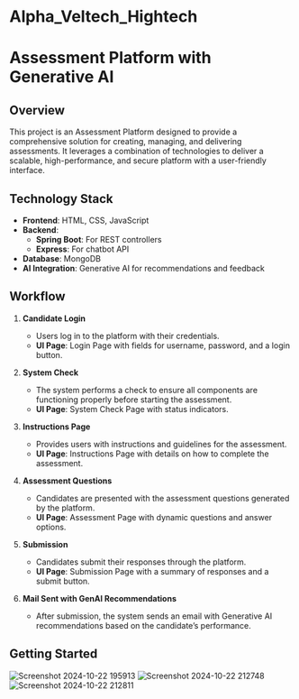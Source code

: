 # Alpha_Veltech_Hightech

# Assessment Platform with Generative AI

## Overview

This project is an Assessment Platform designed to provide a comprehensive solution for creating, managing, and delivering assessments. It leverages a combination of technologies to deliver a scalable, high-performance, and secure platform with a user-friendly interface.

## Technology Stack

- **Frontend**: HTML, CSS, JavaScript
- **Backend**:
  - **Spring Boot**: For REST controllers
  - **Express**: For chatbot API
- **Database**: MongoDB
- **AI Integration**: Generative AI for recommendations and feedback

## Workflow

1. **Candidate Login**
   - Users log in to the platform with their credentials.
   - **UI Page**: Login Page with fields for username, password, and a login button.

2. **System Check**
   - The system performs a check to ensure all components are functioning properly before starting the assessment.
   - **UI Page**: System Check Page with status indicators.

3. **Instructions Page**
   - Provides users with instructions and guidelines for the assessment.
   - **UI Page**: Instructions Page with details on how to complete the assessment.

4. **Assessment Questions**
   - Candidates are presented with the assessment questions generated by the platform.
   - **UI Page**: Assessment Page with dynamic questions and answer options.

5. **Submission**
   - Candidates submit their responses through the platform.
   - **UI Page**: Submission Page with a summary of responses and a submit button.

6. **Mail Sent with GenAI Recommendations**
   - After submission, the system sends an email with Generative AI recommendations based on the candidate’s performance.
   

## Getting Started
![Screenshot 2024-10-22 195913](https://github.com/user-attachments/assets/f324937c-0935-4e05-95fc-781f5aa218d3)
![Screenshot 2024-10-22 212748](https://github.com/user-attachments/assets/4c4783f0-3cc7-4a51-b002-f6349753f9a8)
![Screenshot 2024-10-22 212811](https://github.com/user-attachments/assets/cba8c4e2-3906-4ffb-8d95-3fb8beff56d4)

